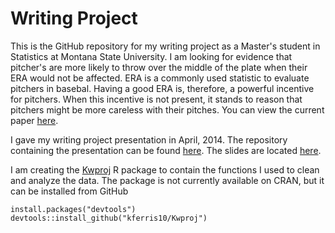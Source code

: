 # Writing Project

This is the GitHub repository for my writing project as a Master's student in Statistics at Montana State University.  I am looking for evidence that pitcher's are more likely to throw over the middle of the plate when their ERA would not be affected.  ERA is a commonly used statistic to evaluate pitchers in basebal.  Having a good ERA is, therefore, a powerful incentive for pitchers.  When this incentive is not present, it stands to reason that pitchers might be more careless with their pitches.  You can view the current paper [here](https://kferris10.github.io/Stat-575-writing-project).
  
I gave my writing project presentation in April, 2014.  The repository containing the presentation can be found [here](https://github.com/chessa015/575_Presentation).  The slides are located [here](https://chessa015.github.io/575_Presentation).

I am creating the [Kwproj](https://github.com/kferris10/Kwproj) R package to contain the functions I used to clean and analyze the data.  The package is not currently available on CRAN, but it can be installed from GitHub

    install.packages("devtools")
    devtools::install_github("kferris10/Kwproj")



